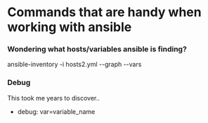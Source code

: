 # Commands that are handy when working with ansible

### Wondering what hosts/variables ansible is finding?
ansible-inventory -i hosts2.yml --graph --vars

### Debug
This took me years to discover..
- debug: var=variable_name
